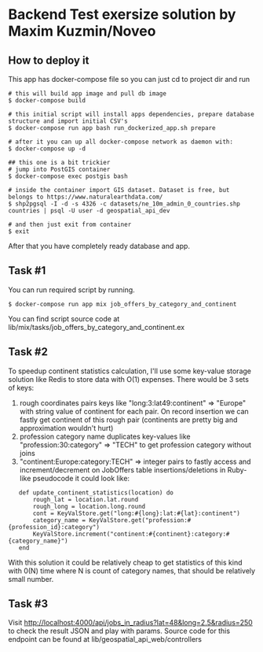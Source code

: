 # Backend Test exersize solution by Maxim Kuzmin/Noveo

## How to deploy it
This app has docker-compose file so you can just cd to project dir and run
```
# this will build app image and pull db image
$ docker-compose build

# this initial script will install apps dependencies, prepare database structure and import initial CSV's
$ docker-compose run app bash run_dockerized_app.sh prepare

# after it you can up all docker-compose network as daemon with:
$ docker-compose up -d

## this one is a bit trickier
# jump into PostGIS container
$ docker-compose exec postgis bash

# inside the container import GIS dataset. Dataset is free, but belongs to https://www.naturalearthdata.com/
$ shp2pgsql -I -d -s 4326 -c datasets/ne_10m_admin_0_countries.shp countries | psql -U user -d geospatial_api_dev

# and then just exit from container
$ exit
```
After that you have completely ready database and app.


 ## Task #1
 You can run required script by running.
 ```
 $ docker-compose run app mix job_offers_by_category_and_continent
 ```
 You can find script source code at lib/mix/tasks/job_offers_by_category_and_continent.ex

 ## Task #2
 To speedup continent statistics calculation, I'll use some key-value storage solution like Redis to store data with O(1) expenses.
 There would be 3 sets of keys:
 1) rough coordinates pairs keys  like "long:3:lat49:continent" => "Europe" with string value of continent for each pair. On record insertion we can fastly get continent of this rough pair (continents are pretty big and approximation wouldn't hurt)
 2) profession category name duplicates key-values like "profession:30:category" => "TECH" to get profession category without joins
 3) "continent:Europe:category:TECH" => integer pairs to fastly access and increment/decrement on JobOffers table insertions/deletions
 in Ruby-like pseudocode it could look like:
 ```
    def update_continent_statistics(location) do
        rough_lat = location.lat.round
        rough_long = location.long.round
        cont = KeyValStore.get("long:#{long}:lat:#{lat}:continent")
        category_name = KeyValStore.get("profession:#{profession_id}:category")
        KeyValStore.increment("continent:#{continent}:category:#{category_name}")
    end
 ```
 With this solution it could be relatively cheap to get statistics of this kind with 0(N) time where N is count of category names, that should be relatively small number.

 ## Task #3
 Visit [http://localhost:4000/api/jobs_in_radius?lat=48&long=2.5&radius=250](http://localhost:4000/api/jobs_in_radius?lat=48&long=2.5&radius=250) to check the result JSON and play with params.
Source code for this endpoint can be found at lib/geospatial_api_web/controllers
